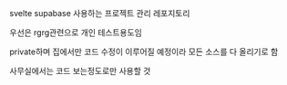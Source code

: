 svelte supabase 사용하는 프로젝트 관리 레포지토리

우선은 rgrg관련으로 개인 테스트용도임

private하며 집에서만 코드 수정이 이루어질 예정이라 모든 소스를 다 올리기로 함

사무실에서는 코드 보는정도로만 사용할 것
